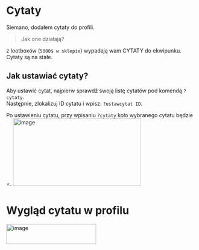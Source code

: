 # Cytaty 

Siemano, dodałem cytaty do profili. 
> Jak one działają?

z lootboxów (`5000$ w sklepie`) wypadają wam CYTATY do ekwipunku. Cytaty są na stałe.

## Jak ustawiać cytaty?

Aby ustawić cytat, najpierw sprawdź swoją listę cytatów pod komendą `?cytaty`.  
Następnie, zlokalizuj ID cytatu i wpisz: `?ustawcytat ID`.

Po ustawieniu cytatu, przy wpisaniu `?cytaty` koło wybranego cytatu będzie ⭐.
<img width="339" height="179" alt="image" src="https://github.com/user-attachments/assets/b43de54a-295f-48cb-8ee5-4c29aad2b6cf" />



# Wygląd cytatu w profilu
<img width="238" height="53" alt="image" src="https://github.com/user-attachments/assets/7089f214-1910-4089-9079-9cf02ad03a8f" />
